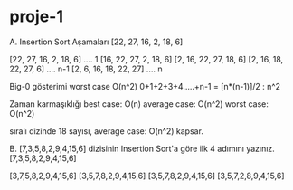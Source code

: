 # proje-1
A.
Insertion Sort Aşamaları
[22, 27, 16, 2, 18, 6]

[22, 27, 16, 2, 18, 6] .... 1
[16, 22, 27, 2, 18, 6]
[2, 16, 22, 27, 18, 6]
[2, 16, 18, 22, 27, 6] .... n-1
[2, 6, 16, 18, 22, 27] .... n

Big-0 gösterimi
worst case O(n^2)
0+1+2+3+4…..+n-1 = [n*(n-1)]/2 : n^2

Zaman karmaşıklığı
best case: O(n)
average case: O(n^2)
worst case: O(n^2)

sıralı dizinde 18 sayısı, average case: O(n^2) kapsar.

B.
[7,3,5,8,2,9,4,15,6] dizisinin Insertion Sort'a göre ilk 4 adımını yazınız.
[7,3,5,8,2,9,4,15,6]

[3,7,5,8,2,9,4,15,6]
[3,5,7,8,2,9,4,15,6]
[3,5,7,8,2,9,4,15,6]
[3,5,7,2,8,9,4,15,6]
